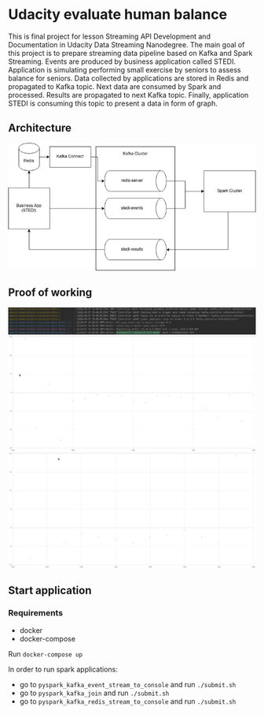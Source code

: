 # Udacity evaluate human balance

This is final project for lesson Streaming API Development and Documentation in Udacity Data Streaming Nanodegree. 
The main goal of this project is to prepare streaming data pipeline based on Kafka and Spark Streaming.
Events are produced by business application called STEDI. Application is simulating performing small exercise by seniors to assess balance for seniors.
Data collected by applications are stored in Redis and propagated to Kafka topic. 
Next data are consumed by Spark and processed. 
Results are propagated to next Kafka topic.
Finally, application STEDI is consuming this topic to present a data in form of graph.

## Architecture
![Architecture](images/architecture.png?raw=true "Architecture")
## Proof of working
![Fetching data Staring spark cluster initialization](images/docker-compose.png?raw=true "Staring spark cluster initialization")
![Graph1](images/graph_1.png?raw=true "Graph 1")
![Graph2](images/graph_2.png?raw=true "Graph 2")

## Start application
### Requirements
- docker
- docker-compose

Run `docker-compose up`

In order to run spark applications:
- go to `pyspark_kafka_event_stream_to_console` and run `./submit.sh`
- go to `pyspark_kafka_join` and run `./submit.sh`
- go to `pyspark_kafka_redis_stream_to_console` and run `./submit.sh`
